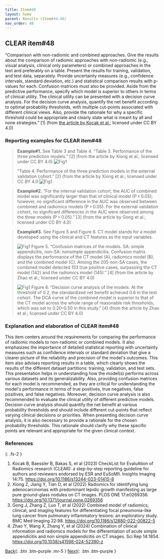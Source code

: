 ```yaml
---
title: Item#48
layout: home
parent: Results (Item#44-48)
nav_order: 48
---
```


## CLEAR item#48


“Comparison with non-radiomic and combined approaches. Give the results about the comparison of radiomic approaches with non-radiomic (e.g., visual analysis, clinical only parameters) or combined approaches in the text and preferably on a table. Present the results for training, validation, and test data, separately. Provide uncertainty measures (e.g., confidence intervals, standard deviation, etc.) and statistical comparison results with p-values for each. Confusion matrices must also be provided. Aside from the predictive performance, specify which model is superior to others in terms of clinical utility. The clinical utility can be presented with a decision curve analysis. For the decision curve analysis, quantify the net benefit according to optimal probability thresholds, with multiple cut-points associated with different clinical views. Also, provide the rationale for why a specific threshold could be appropriate and clearly state what is meant by all and none strategies.” [1] (from [the article by Kocak et al.](https://insightsimaging.springeropen.com/articles/10.1186/s13244-023-01415-8); licensed under CC BY 4.0)


### Reporting examples for CLEAR item#48

> **Example#1.** See Table 3 and Table 4. 
> "Table 3. Performance of the three prediction models." [2] (from the article by Xiong et al.; licensed under CC BY 4.0)
> ![Fig1](/CLEAR-E3/figs/Item48_example1_1.png)
>
> "Table 4. Performance of the three prediction models in the external validation cohort." [2] (from the article by Xiong et al.; licensed under CC BY 4.0
> ![Fig1](/CLEAR-E3/figs/Item48_example1_2.png)

> **Example#2.** “For the internal validation cohort, the AUC of combined model was significantly larger than that of clinical model (P < 0.05); however, no significant difference in the AUC was observed between combined and radiomics models (P > 0.05). For the external validation cohort, no significant differences in the AUC were observed among the three models (P > 0.05).” [3] (from the article by Gong et al.; licensed under CC BY 4.0)

> **Example#3.** See Figure 5 and Figure 6. CT model stands for a model developed using the clinical and CT features as the input variables.
>
> ![Fig1](/CLEAR-E3/figs/Item48_example3_1.png)
> Figure 5. “Confusion matrices of the models. SA: simple appendicitis, non-SA: nonsimple appendicitis. Confusion matrix displays the performance of the CT model (A), radiomics model (B), and the combined model (C). Among the 205 non-SA cases, the combined model detected 153 true positive cases, surpassing the CT model (142) and the radiomics model (145).” [4] (from the article by Zhao et al.; licensed under CC BY 4.0)
>
> ![Fig1](/CLEAR-E3/figs/Item48_example3_2.png)
> Figure 6. “Decision curve analysis of the models. At the threshold of 0.2, the standardized net benefit achieved 0.6 in the test cohort. The DCA curve of the combined model is superior to that of the CT model across the whole range of reasonable risk thresholds, which was set to 0.20–0.50 in this study.” [4] (from the article by Zhao et al.; licensed under CC BY 4.0)

### Explanation and elaboration of CLEAR item#48

This item centers around the requirements for comparing the performance of radiomic models to non-radiomic or combined models. It also emphasizes the importance of detailed statistical reporting with uncertainty measures such as confidence intervals or standard deviation that give a clearer picture of the reliability and precision of the model's outcomes. This item also advises reporting results in a table, which clearly shows the results of the different dataset partitions: training, validation, and test sets. This presentation helps in understanding how the model(s) performs across various datasets and its generalizability. Also, providing confusion matrices for each model is recommended, as they are critical for understanding the model's performance in terms of true positives, true negatives, false positives, and false negatives. Moreover, decision curve analysis is also recommended to evaluate the clinical utility of different predictive models. Decision curve analysis should quantify the net benefit at various probability thresholds and should include different cut-points that reflect varying clinical decisions or priorities. When presenting decision curve analysis, it is also necessary to provide a rationale for the chosen probability thresholds. This rationale should clarify why these specific points are relevant and appropriate for the given clinical context.

### References

{: .fs-2 }

1. 	Kocak B, Baessler B, Bakas S, et al (2023) CheckList for EvaluAtion of Radiomics research (CLEAR): a step-by-step reporting guideline for authors and reviewers endorsed by ESR and EuSoMII. Insights Imaging 14:75. https://doi.org/10.1186/s13244-023-01415-8
2. 	Xiong Z, Jiang Y, Tian D, et al (2022) Radiomics for identifying lung adenocarcinomas with predominant lepidic growth manifesting as large pure ground-glass nodules on CT images. PLOS ONE 17:e0269356. https://doi.org/10.1371/journal.pone.0269356
3. 	Gong J, Zhang Z, Luo T, et al (2022) Combined model of radiomics, clinical, and imaging features for differentiating focal pneumonia-like lung cancer from pulmonary inflammatory lesions: an exploratory study. BMC Med Imaging 22:98. https://doi.org/10.1186/s12880-022-00822-5
4. 	Zhao Y, Wang X, Zhang Y, et al (2024) Combination of clinical information and radiomics models for the differentiation of acute simple appendicitis and non simple appendicitis on CT images. Sci Rep 14:1854. https://doi.org/10.1038/s41598-024-52390-z

[Back](https://radiomic.github.io/CLEAR-E3/docs/Results%20(Item%2044-48)/Item47.html){: .btn .btn-purple .mr-5 }
[Next](https://radiomic.github.io/CLEAR-E3/docs/Discussion%20(Item%2049-52)/Item49.html){: .btn .btn-purple   }
